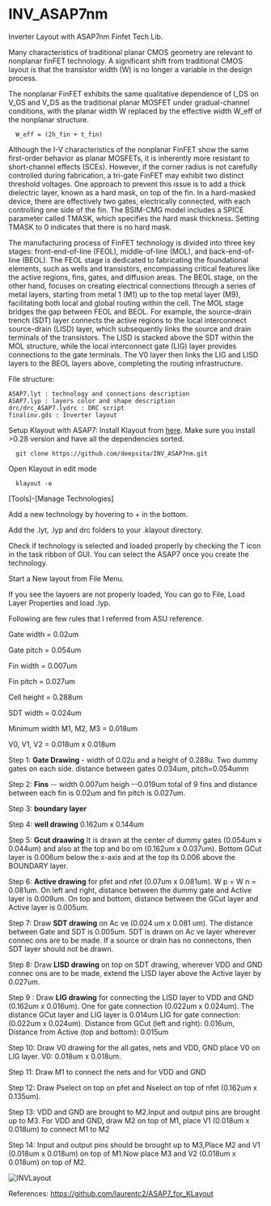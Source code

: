 # INV_ASAP7nm
Inverter Layout with ASAP7nm Finfet Tech Lib.

Many characteristics of traditional planar CMOS geometry are relevant to nonplanar finFET technology. A significant shift from traditional CMOS layout is that the transistor width (W) is no longer a variable in the design process.

The nonplanar FinFET exhibits the same qualitative dependence of I_DS on V_GS and V_DS as the traditional planar MOSFET under gradual-channel conditions, with the planar width W replaced by the effective width W_eff of the nonplanar structure.

      W_eff = (2h_fin + t_fin)

Although the I-V characteristics of the nonplanar FinFET show the same first-order behavior as planar MOSFETs, it is inherently more resistant to short-channel effects (SCEs). However, if the corner radius is not carefully controlled during fabrication, a tri-gate FinFET may exhibit two distinct threshold voltages. One approach to prevent this issue is to add a thick dielectric layer, known as a hard mask, on top of the fin. In a hard-masked device, there are effectively two gates, electrically connected, with each controlling one side of the fin. The BSIM-CMG model includes a SPICE parameter called TMASK, which specifies the hard mask thickness. Setting TMASK to 0 indicates that there is no hard mask.


The manufacturing process of FinFET technology is divided into three key stages: front-end-of-line (FEOL), middle-of-line (MOL), and back-end-of-line (BEOL). The FEOL stage is dedicated to fabricating the foundational elements, such as wells and transistors, encompassing critical features like the active regions, fins, gates, and diffusion areas. The BEOL stage, on the other hand, focuses on creating electrical connections through a series of metal layers, starting from metal 1 (M1) up to the top metal layer (M9), facilitating both local and global routing within the cell. The MOL stage bridges the gap between FEOL and BEOL. For example, the source-drain trench (SDT) layer connects the active regions to the local interconnect source-drain (LISD) layer, which subsequently links the source and drain terminals of the transistors. The LISD is stacked above the SDT within the MOL structure, while the local interconnect gate (LIG) layer provides connections to the gate terminals. The V0 layer then links the LIG and LISD layers to the BEOL layers above, completing the routing infrastructure.

File structure: 

    ASAP7.lyt : technology and connections description
    ASAP7.lyp : layers color and shape description
    drc/drc_ASAP7.lydrc : DRC script
    finalinv.gds : Inverter layout 

Setup Klayout with ASAP7: Install Klayout from [here](https://www.klayout.de/build.html). Make sure you install >0.28 version and have all the dependencies sorted.

      git clone https://github.com/deepsita/INV_ASAP7nm.git

Open Klayout in edit mode 

      klayout -e

[Tools]-[Manage Technologies]

Add a new technology by hovering to + in the bottom. 

Add the .lyt, .lyp and drc folders to your .klayout directory. 

Check if technology is selected and loaded properly by checking the T icon in the task ribbon of GUI. 
You can select the ASAP7 once you create the technology. 

Start a New layout from File Menu. 

If you see the layoers are not properly loaded, You can go to File, Load Layer Properties and load .lyp. 

Following are few rules that I referred from ASU reference.

Gate width = 0.02um

Gate pitch = 0.054um

Fin width = 0.007um

Fin pitch = 0.027um

Cell height = 0.288um

SDT width = 0.024um

Minimum width M1, M2, M3 = 0.018um

V0, V1, V2 = 0.018um x 0.018um

Step 1: **Gate Drawing** - width of 0.02u and a height of 0.288u. Two dummy gates on each side. distance between gates 0.034um, pitch=0.054umm

Step 2: **Fins** -- width 0.007um heigh --0.019um total of 9 fins and distance between each fin is 0.02um and fin pitch is 0.027um.

Step 3: **boundary layer**

Step 4: **well drawing** 0.162um x 0.144um

Step 5: **Gcut draawing** It is drawn at the center of dummy gates (0.054um x 0.044um) and also at the top and bo om (0.162um x 0.037um). Bottom GCut layer is 0.006um below the x-axis and at the top its 0.006 above the BOUNDARY layer.

Step 6: **Active drawing** for pfet and nfet (0.07um x 0.081um). W p = W n = 0.081um. On left and right, distance between the dummy gate and Active layer is 0.009um. On top and bottom, distance between the GCut layer and Active layer is 0.005um.

Step 7: Draw **SDT drawing** on Ac ve (0.024 um x 0.081 um). The distance between Gate and SDT is 0.005um. SDT is drawn on Ac ve layer wherever connec ons are to be made. If a source or drain has no connectons, then SDT layer should not be drawn.

Step 8: Draw **LISD drawing** on top on SDT drawing, wherever VDD and GND connec ons are to be made, extend the LISD layer above the Active layer by 0.027um.

Step 9 : Draw **LIG drawing** for connecting the LISD layer to VDD and GND (0.162um x 0.016um). One for gate connection (0.022um x 0.024um). The distance GCut layer and LIG layer is 0.014um LIG for gate connection: (0.022um x 0.024um). Distance from GCut (left and right): 0.016um, Distance from Active (top and bottom): 0.015um

Step 10: Draw V0 drawing for the all gates, nets and VDD, GND place V0 on LIG layer. V0: 0.018um x 0.018um.

Step 11: Draw M1 to connect the nets and for VDD and GND

Step 12: Draw Pselect on top on pfet and Nselect on top of nfet (0.162um x 0.135um).

Step 13: VDD and GND are brought to M2.Input and output pins are brought up to M3. For VDD and GND, draw M2 on top of M1, place V1 (0.018um x 0.018um) to connect M1 to M2

Step 14: Input and output pins should be brought up to M3,Place M2 and V1 (0.018um x 0.018um) on top of M1.Now place M3 and V2 (0.018um x 0.018um) on top of M2.

![INVLayout](https://github.com/user-attachments/assets/e16666f9-c5d1-470a-ae33-97a61123fda8)


References: 
https://github.com/laurentc2/ASAP7_for_KLayout

